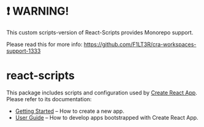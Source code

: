 # :exclamation: WARNING!

This custom scripts-version of React-Scripts provides Monorepo support.

Please read this for more info: https://github.com/F1LT3R/cra-workspaces-support-1333

# react-scripts

This package includes scripts and configuration used by [Create React App](https://github.com/facebook/create-react-app).<br>
Please refer to its documentation:

- [Getting Started](https://github.com/facebook/create-react-app/blob/master/README.md#getting-started) – How to create a new app.
- [User Guide](https://github.com/facebook/create-react-app/blob/master/packages/react-scripts/template/README.md) – How to develop apps bootstrapped with Create React App.
